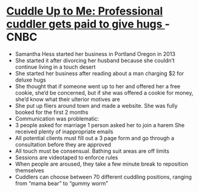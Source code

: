 <h1>
    <a href = "https://www.cnbc.com/2018/03/29/cuddle-up-to-me-professional-cuddler-gets-paid-to-give-hugs.html">
        Cuddle Up to Me: Professional cuddler gets paid to give hugs
    </a> 
    - CNBC
</h1>

<ul>
<li>
    Samantha Hess started her business in Portland Oregon in 2013
</li>

<li>
    She started it after divorcing her husband because she couldn’t continue living in a touch desert
</li>

<li>
    She started her business after reading about a man charging $2 for deluxe hugs
</li>

<li>
    She thought that if someone went up to her and offered her a free cookie, she’d be concerned, but if she was offered a cookie for money, she’d know what their ulterior motives are
</li>

<li>
    She put up fliers around town and made a website. She was fully booked for the first 2 months
</li>

<li>
    Communication was problematic:
    <li>
        3 people asked for marriage
        1 person asked her to join a harem
        She received plenty of inappropriate emails
    </li>
</li>

<li>
    All potential clients must fill out a 3 page form and go through a consultation before they are approved
</li>

<li>
    All touch must be consensual. Bathing suit areas are off limits
</li>

<li>
    Sessions are videotaped to enforce rules
</li>

<li>
    When people are aroused, they take a few minute break to reposition themselves
</li>

<li>
    Cuddlers can choose between 70 different cuddling positions, ranging from “mama bear” to “gummy worm”
</li>

</ul>
